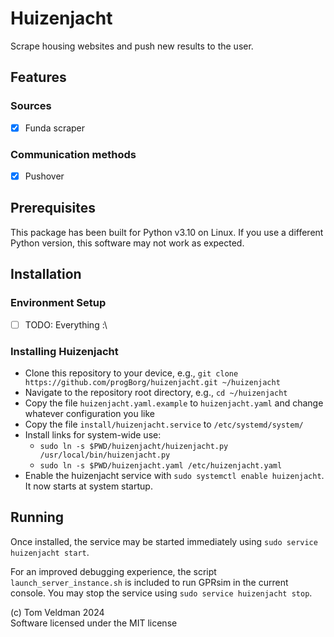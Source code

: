# Huizenjacht
Scrape housing websites and push new results to the user.

## Features

### Sources
- [x] Funda scraper

### Communication methods
- [x] Pushover

## Prerequisites
This package has been built for Python v3.10 on Linux.
If you use a different Python version, this software may not work as expected.

## Installation

### Environment Setup
- [ ] TODO: Everything :\

### Installing Huizenjacht
- Clone this repository to your device, e.g., `git clone https://github.com/progBorg/huizenjacht.git ~/huizenjacht`
- Navigate to the repository root directory, e.g., `cd ~/huizenjacht`
- Copy the file `huizenjacht.yaml.example` to `huizenjacht.yaml` and change whatever configuration you like
- Copy the file `install/huizenjacht.service` to `/etc/systemd/system/`
- Install links for system-wide use: 
  - `sudo ln -s $PWD/huizenjacht/huizenjacht.py /usr/local/bin/huizenjacht.py`
  - `sudo ln -s $PWD/huizenjacht.yaml /etc/huizenjacht.yaml`
- Enable the huizenjacht service with `sudo systemctl enable huizenjacht`. It now starts at system startup.

## Running
Once installed, the service may be started immediately using `sudo service huizenjacht start`.

For an improved debugging experience, the script `launch_server_instance.sh` is included to run GPRsim in the current
console. You may stop the service using `sudo service huizenjacht stop`.

(c) Tom Veldman 2024\
Software licensed under the MIT license
